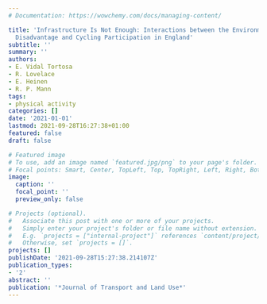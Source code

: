 ```yaml
---
# Documentation: https://wowchemy.com/docs/managing-content/

title: 'Infrastructure Is Not Enough: Interactions between the Environment, Socioeconomic
  Disadvantage and Cycling Participation in England'
subtitle: ''
summary: ''
authors:
- E. Vidal Tortosa
- R. Lovelace
- E. Heinen
- R. P. Mann
tags:
- physical activity
categories: []
date: '2021-01-01'
lastmod: 2021-09-28T16:27:38+01:00
featured: false
draft: false

# Featured image
# To use, add an image named `featured.jpg/png` to your page's folder.
# Focal points: Smart, Center, TopLeft, Top, TopRight, Left, Right, BottomLeft, Bottom, BottomRight.
image:
  caption: ''
  focal_point: ''
  preview_only: false

# Projects (optional).
#   Associate this post with one or more of your projects.
#   Simply enter your project's folder or file name without extension.
#   E.g. `projects = ["internal-project"]` references `content/project/deep-learning/index.md`.
#   Otherwise, set `projects = []`.
projects: []
publishDate: '2021-09-28T15:27:38.214107Z'
publication_types:
- '2'
abstract: ''
publication: '*Journal of Transport and Land Use*'
---
```

